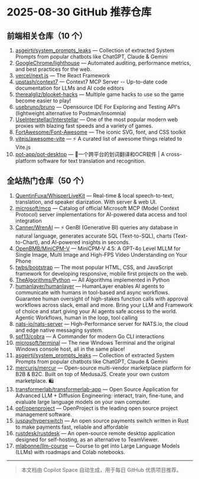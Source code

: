 # 2025-08-30 GitHub 推荐仓库

## 前端相关仓库（10 个）

1. [asgeirtj/system_prompts_leaks](https://github.com/asgeirtj/system_prompts_leaks) — Collection of extracted System Prompts from popular chatbots like ChatGPT, Claude & Gemini
2. [GoogleChrome/lighthouse](https://github.com/GoogleChrome/lighthouse) — Automated auditing, performance metrics, and best practices for the web.
3. [vercel/next.js](https://github.com/vercel/next.js) — The React Framework
4. [upstash/context7](https://github.com/upstash/context7) — Context7 MCP Server -- Up-to-date code documentation for LLMs and AI code editors
5. [therealgliz/blooket-hacks](https://github.com/therealgliz/blooket-hacks) — Multiple game hacks to use so the game become easier to play!
6. [usebruno/bruno](https://github.com/usebruno/bruno) — Opensource IDE For Exploring and Testing API's (lightweight alternative to Postman/Insomnia)
7. [UseInterstellar/Interstellar](https://github.com/UseInterstellar/Interstellar) — One of the most popular modern web proxies with blazing fast speeds and a variety of games.
8. [FortAwesome/Font-Awesome](https://github.com/FortAwesome/Font-Awesome) — The iconic SVG, font, and CSS toolkit
9. [vitejs/awesome-vite](https://github.com/vitejs/awesome-vite) — ⚡️ A curated list of awesome things related to Vite.js
10. [pot-app/pot-desktop](https://github.com/pot-app/pot-desktop) — 🌈一个跨平台的划词翻译和OCR软件 | A cross-platform software for text translation and recognition.

## 全站热门仓库（50 个）

1. [QuentinFuxa/WhisperLiveKit](https://github.com/QuentinFuxa/WhisperLiveKit) — Real-time & local speech-to-text, translation, and speaker diarization. With server & web UI.
2. [microsoft/mcp](https://github.com/microsoft/mcp) — Catalog of official Microsoft MCP (Model Context Protocol) server implementations for AI-powered data access and tool integration
3. [Canner/WrenAI](https://github.com/Canner/WrenAI) — ⚡️ GenBI (Generative BI) queries any database in natural language, generates accurate SQL (Text-to-SQL), charts (Text-to-Chart), and AI-powered insights in seconds.
4. [OpenBMB/MiniCPM-V](https://github.com/OpenBMB/MiniCPM-V) — MiniCPM-V 4.5: A GPT-4o Level MLLM for Single Image, Multi Image and High-FPS Video Understanding on Your Phone
5. [twbs/bootstrap](https://github.com/twbs/bootstrap) — The most popular HTML, CSS, and JavaScript framework for developing responsive, mobile first projects on the web.
6. [TheAlgorithms/Python](https://github.com/TheAlgorithms/Python) — All Algorithms implemented in Python
7. [humanlayer/humanlayer](https://github.com/humanlayer/humanlayer) — HumanLayer enables AI agents to communicate with humans in tool-based and async workflows. Guarantee human oversight of high-stakes function calls with approval workflows across slack, email and more. Bring your LLM and Framework of choice and start giving your AI agents safe access to the world. Agentic Workflows, human in the loop, tool calling
8. [nats-io/nats-server](https://github.com/nats-io/nats-server) — High-Performance server for NATS.io, the cloud and edge native messaging system.
9. [spf13/cobra](https://github.com/spf13/cobra) — A Commander for modern Go CLI interactions
10. [microsoft/terminal](https://github.com/microsoft/terminal) — The new Windows Terminal and the original Windows console host, all in the same place!
11. [asgeirtj/system_prompts_leaks](https://github.com/asgeirtj/system_prompts_leaks) — Collection of extracted System Prompts from popular chatbots like ChatGPT, Claude & Gemini
12. [mercurjs/mercur](https://github.com/mercurjs/mercur) — Open-source multi-vendor marketplace platform for B2B & B2C. Built on top of MedusaJS. Create your own custom marketplace. 🛍️
13. [transformerlab/transformerlab-app](https://github.com/transformerlab/transformerlab-app) — Open Source Application for Advanced LLM + Diffusion Engineering: interact, train, fine-tune, and evaluate large language models on your own computer.
14. [opf/openproject](https://github.com/opf/openproject) — OpenProject is the leading open source project management software.
15. [juspay/hyperswitch](https://github.com/juspay/hyperswitch) — An open source payments switch written in Rust to make payments fast, reliable and affordable
16. [rustdesk/rustdesk](https://github.com/rustdesk/rustdesk) — An open-source remote desktop application designed for self-hosting, as an alternative to TeamViewer.
17. [mlabonne/llm-course](https://github.com/mlabonne/llm-course) — Course to get into Large Language Models (LLMs) with roadmaps and Colab notebooks.

---

> 本文档由 Copilot Space 自动生成，用于每日 GitHub 优质项目推荐。
